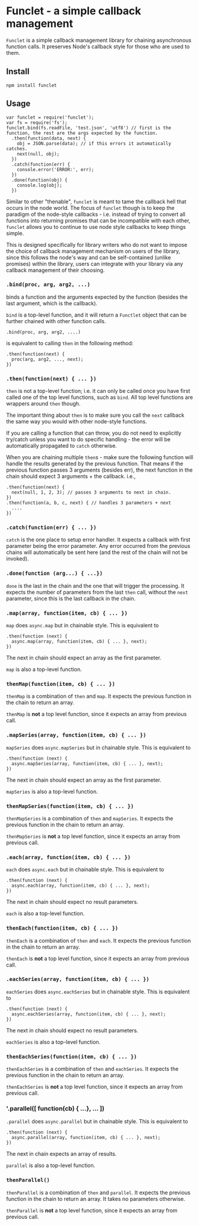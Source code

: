 # Funclet - a simple callback management

`Funclet` is a simple callback management library for chaining asynchronous function calls. It preserves Node's callback style for those who are 
used to them. 

## Install 

    npm install funclet
    
## Usage 

    var funclet = require('funclet');
    var fs = require('fs');
    funclet.bind(fs.readFile, 'test.json', 'utf8') // first is the function, the rest are the args expected by the function.
      .then(function(data, next) {
        obj = JSON.parse(data); // if this errors it automatically catches.
        next(null, obj);
      })
      .catch(function(err) {
        console.error('ERROR:', err);
      })
      .done(function(obj) {
        console.log(obj);
      })

Similar to other "thenable", `funclet` is meant to tame the callback hell that occurs in the node world. The focus of `funclet` though is to keep the paradigm of the node-style callbacks - i.e. instead of trying to convert all functions into returning promises that can be incompatible with each other, `funclet` allows you to continue to use node style callbacks to keep things simple. 

This is designed specifically for library writers who do not want to impose the choice of callback management mechanism on users of the library, since this follows the node's way and can be self-contained (unlike promises) within the library, users can integrate with your library via any callback management of their choosing.

### `.bind(proc, arg, arg2, ...)`

binds a function and the arguments expected by the function (besides the last argument, which is the callback).

`bind` is a top-level function, and it will return a `Functlet` object that can be further chained with other function calls. 

    .bind(proc, arg, arg2, ....)

is equivalent to calling `then` in the following method: 

    .then(function(next) {
      proc(arg, arg2, ..., next);  
    })

### `.then(function(next) { ... })`

`then` is not a top-level function; i.e. it can only be called once you have first called one of the top level functions, such as `bind`. All top level functions are wrappers around `then` though. 

The important thing about `then` is to make sure you call the `next` callback the same way you would with other node-style functions.

If you are calling a function that can throw, you do not need to explicitly try/catch unless you want to do specific handling - the error will be automatically propagated to `catch` otherwise.

When you are chaining multiple `then`s - make sure the following function will handle the results generated by the previous function. That means if the previous function passes 3 arguments (besides err), the next function in the chain should expect 3 arguments + the callback. i.e., 

    .then(function(next) {
      next(null, 1, 2, 3); // passes 3 arguments to next in chain.
    })
    .then(function(a, b, c, next) { // handles 3 parameters + next
      .... 
    })

### `.catch(function(err) { ... })`

`catch` is the one place to setup error handler. It expects a callback with first parameter being the error parameter. Any error occurred from the previous chains will automatically be sent here (and the rest of the chain will not be invoked).

### `.done(function (arg...) { ...})`

`done` is the last in the chain and the one that will trigger the processing. It expects the number of parameters from the last `then` call, without the `next` parameter, since this is the last callback in the chain.

### `.map(array, function(item, cb) { ... })`

`map` does `async.map` but in chainable style. This is equivalent to 

    .then(function (next) {
      async.map(array, function(item, cb) { ... }, next);
    })

The next in chain should expect an array as the first parameter. 

`map` is also a top-level function. 

### `thenMap(function(item, cb) { ... })`

`thenMap` is a combination of `then` and `map`. It expects the previous function in the chain to return an array.

`thenMap` is **not** a top level function, since it expects an array from previous call.

### `.mapSeries(array, function(item, cb) { ... })`

`mapSeries` does `async.mapSeries` but in chainable style. This is equivalent to 

    .then(function (next) {
      async.mapSeries(array, function(item, cb) { ... }, next);
    })

The next in chain should expect an array as the first parameter. 

`mapSeries` is also a top-level function. 

### `thenMapSeries(function(item, cb) { ... })`

`thenMapSeries` is a combination of `then` and `mapSeries`. It expects the previous function in the chain to return an array.

`thenMapSeries` is **not** a top level function, since it expects an array from previous call.

### `.each(array, function(item, cb) { ... })`

`each` does `async.each` but in chainable style.  This is equivalent to

    .then(function (next) {
      async.each(array, function(item, cb) { ... }, next);
    })


The next in chain should expect no result parameters. 

`each` is also a top-level function. 

### `thenEach(function(item, cb) { ... })`

`thenEach` is a combination of `then` and `each`. It expects the previous function in the chain to return an array.

`thenEach` is **not** a top level function, since it expects an array from previous call.

### `.eachSeries(array, function(item, cb) { ... })`

`eachSeries` does `async.eachSeries` but in chainable style.  This is equivalent to

    .then(function (next) {
      async.eachSeries(array, function(item, cb) { ... }, next);
    })


The next in chain should expect no result parameters. 

`eachSeries` is also a top-level function. 

### `thenEachSeries(function(item, cb) { ... })`

`thenEachSeries` is a combination of `then` and `eachSeries`. It expects the previous function in the chain to return an array.

`thenEachSeries` is **not** a top level function, since it expects an array from previous call.

### '.parallel([ function(cb) { ...}, ... ])

`.parallel` does `async.parallel` but in chainable style. This is equivalent to 

    .then(function (next) {
      async.parallel(array, function(item, cb) { ... }, next);
    })


The next in chain expects an array of results.

`parallel` is also a top-level function. 

### `thenParallel()`

`thenParallel` is a combination of `then` and `parallel`. It expects the previous function in the chain to return an array. It takes no parameters otherwise.

`thenParallel` is **not** a top level function, since it expects an array from previous call.


